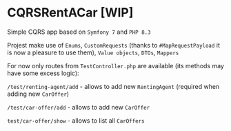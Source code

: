 # CQRSRentACar [WIP]

Simple CQRS app based on `Symfony 7` and `PHP 8.3`

Projest make use of `Enums`, `CustomRequests` (thanks to `#MapRequestPayload` it is now a pleasure to use them), `Value objects`, `DTOs`, `Mappers`

For now only routes from `TestController.php` are available (its methods may have some excess logic):

`/test/renting-agent/add` - allows to add new `RentingAgent` (required when adding new `CarOffer`)

`/test/car-offer/add`  - allows to add new `CarOffer`

`test/car-offer/show` - allows to list all `CarOffers`
